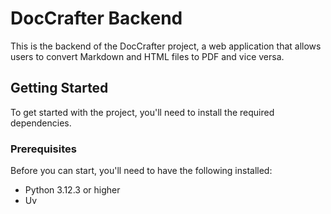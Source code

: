 # DocCrafter Backend

This is the backend of the DocCrafter project, a web application that allows users to convert Markdown and HTML files to PDF and vice versa.

## Getting Started

To get started with the project, you'll need to install the required dependencies.

### Prerequisites

Before you can start, you'll need to have the following installed:

- Python 3.12.3 or higher
- Uv 

